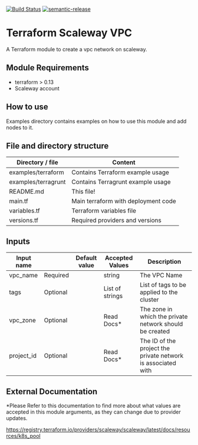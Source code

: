 [![Build Status](https://travis-ci.com/4s3ti/scaleway-vpc.svg?branch=master)](https://travis-ci.com/4s3ti/scaleway-vpc)
[![semantic-release](https://img.shields.io/badge/%20%20%F0%9F%93%A6%F0%9F%9A%80-semantic--release-e10079.svg)](https://github.com/semantic-release/semantic-release)
# Terraform Scaleway VPC

A Terraform module to create a vpc network on scaleway.

## Module Requirements

* terraform > 0.13
* Scaleway account


## How to use

Examples directory contains examples on how to use this module and add nodes to it.  

## File and directory structure

|     Directory / file      |         Content                             |
----------------------------|---------------------------------------------|
| examples/terraform        | Contains Terraform example usage            |
| examples/terragrunt       | Contains Terragrunt example usage           |
| README.md                 | This file!                                  |
| main.tf                   | Main terraform with deployment code         |
| variables.tf              | Terraform variables file                    |
| versions.tf               | Required providers and versions             |


## Inputs

| Input name                         |          | Default value | Accepted Values | Description                                                         |
|------------------------------------|----------|---------------|-----------------|---------------------------------------------------------------------|
| vpc_name                           | Required |               | string          | The VPC Name                                                        |
| tags                               | Optional |               | List of strings | List of tags to be applied to the cluster                           |
| vpc_zone                           | Optional |               | Read Docs*      | The zone in which the private network should be created             |
| project_id                         | Optional |               | Read Docs*      | The ID of the project the private network is associated with        |


## External Documentation

*Please Refer to this documentation to find more about what values are accepted in this module arguments, as they can change due to provider updates.

https://registry.terraform.io/providers/scaleway/scaleway/latest/docs/resources/k8s_pool
